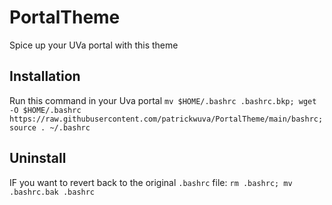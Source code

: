 # PortalTheme
Spice up your UVa portal with this theme

## Installation
Run this command in your Uva portal
```mv $HOME/.bashrc .bashrc.bkp; wget -O $HOME/.bashrc https://raw.githubusercontent.com/patrickwuva/PortalTheme/main/bashrc; source . ~/.bashrc```

## Uninstall
IF you want to revert back to the original ```.bashrc``` file:
```rm .bashrc; mv .bashrc.bak .bashrc```
